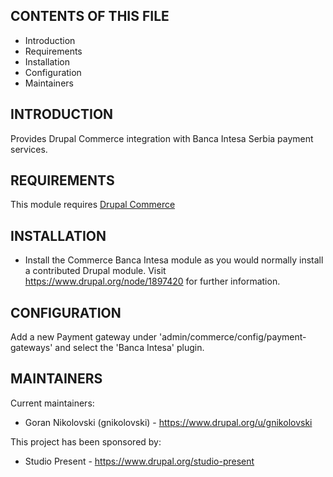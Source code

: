 CONTENTS OF THIS FILE
---------------------

 * Introduction
 * Requirements
 * Installation
 * Configuration
 * Maintainers


INTRODUCTION
------------

Provides Drupal Commerce integration with Banca Intesa Serbia payment services.


REQUIREMENTS
------------

This module requires [Drupal Commerce](https://drupal.org/project/commerce)


INSTALLATION
------------

 * Install the Commerce Banca Intesa module as you would normally install a
   contributed Drupal module. Visit https://www.drupal.org/node/1897420 for
   further information.


CONFIGURATION
-------------

Add a new Payment gateway under 'admin/commerce/config/payment-gateways' and
select the 'Banca Intesa' plugin.


MAINTAINERS
-----------

Current maintainers:
 * Goran Nikolovski (gnikolovski) - https://www.drupal.org/u/gnikolovski

This project has been sponsored by:
 * Studio Present - https://www.drupal.org/studio-present
